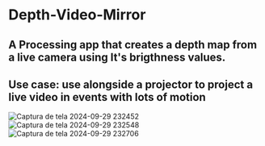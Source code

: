 # Depth-Video-Mirror
A Processing app that creates a depth map from a live camera using It's brigthness values.
------
Use case: use alongside a projector to project a live video in events with lots of motion
-----
![Captura de tela 2024-09-29 232452](https://github.com/user-attachments/assets/69191645-6d42-43f6-9c0d-d7d2ff5752a5)
![Captura de tela 2024-09-29 232548](https://github.com/user-attachments/assets/3ef5371e-79f9-412d-8261-aa9c8102d70c)
![Captura de tela 2024-09-29 232706](https://github.com/user-attachments/assets/2cfd2569-88f3-47b5-b389-c34ac58258bb)
